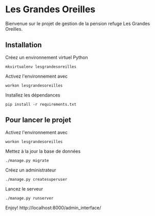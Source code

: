 # Les Grandes Oreilles

Bienvenue sur le projet de gestion de la pension refuge Les Grandes Oreilles.

## Installation

Créez un environnement virtuel Python

    mkvirtualenv lesgrandesoreilles
	
Activez l'environnement avec

    workon lesgrandesoreilles
	
Installez les dépendances
	
	pip install -r requirements.txt
	
## Pour lancer le projet

Activez l'environnement avec 

	workon lesgrandesoreilles
	
Mettez à la jour la base de données

    ./manage.py migrate
	
Créez un administrateur

	./manage.py createsuperuser
	
Lancez le serveur

	./manage.py runserver
	
Enjoy! http://localhost:8000/admin_interface/
